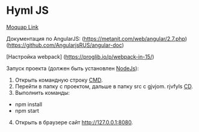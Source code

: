 # Hyml JS

[Moquap Link](https://app.moqups.com/s_e-r_e-g_a/5i4c7TkVSM/edit/page/aa9df7b72)

Документация по AngularJS:
(https://metanit.com/web/angular/2.7.php)
(https://github.com/AngularjsRUS/angular-doc)

[Настройка webpack] (https://proglib.io/p/webpack-in-15/)

Запуск проекта (должен быть установлен [NodeJs](https://nodejs.org/en/download/)):

1) Открыть командную строку [CMD](https://ru.wikipedia.org/wiki/Cmd.exe).
2) Перейти в папку с проектом, дальше в папку src c gjvjom. rjvfyls [CD](http://ab57.ru/cmdlist/cd.html).
3) Выполнить команды:
  - npm install
  - npm start
4) Открыть в браузере сайт http://127.0.0.1:8080.
